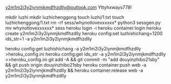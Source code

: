 y2m1m2i3y2iynmjkmdfhzdlly@outlook.com
Yttyhxways778!

mkdir luzhi
mkdir luzhichenggong
touch luzhi/1.txt
touch luzhichenggong/1.txt
rm -rf sess/whynotlovexxxxxx*
python3 sessgen.py
mv whynotlovexxxxxx* sess
heroku login -i
heroku container:login
heroku create y2m1m2i3y2iynmjkmdfhzdlly
heroku config:set luzhishichang=1200 ids_str=1 -a y2m1m2i3y2iynmjkmdfhzdlly

heroku config:get luzhishichang -a y2m1m2i3y2iynmjkmdfhzdlly >heroku_config.ini
heroku config:get ids_str -a y2m1m2i3y2iynmjkmdfhzdlly >>heroku_config.ini
git add -A && git commit -m "add douyinzhibo21sby" && git push origin douyinzhibo21sby
heroku container:push web -a y2m1m2i3y2iynmjkmdfhzdlly && heroku container:release web -a y2m1m2i3y2iynmjkmdfhzdlly